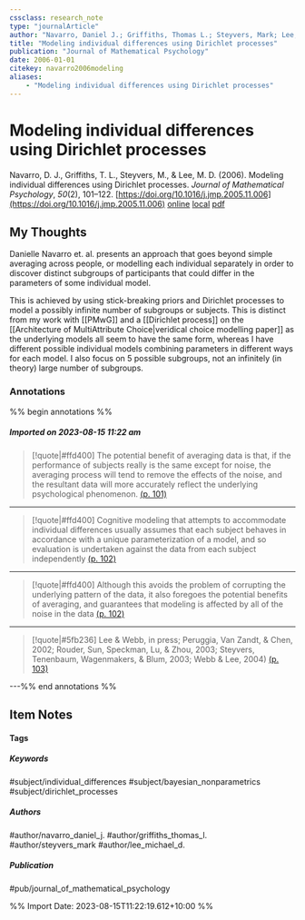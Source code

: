 ```yaml
---
cssclass: research_note
type: "journalArticle"
author: "Navarro, Daniel J.; Griffiths, Thomas L.; Steyvers, Mark; Lee, Michael D."
title: "Modeling individual differences using Dirichlet processes"
publication: "Journal of Mathematical Psychology"
date: 2006-01-01
citekey: navarro2006modeling
aliases: 
    - "Modeling individual differences using Dirichlet processes"
---
```


# Modeling individual differences using Dirichlet processes

Navarro, D. J., Griffiths, T. L., Steyvers, M., & Lee, M. D. (2006). Modeling individual differences using Dirichlet processes. _Journal of Mathematical Psychology_, _50_(2), 101–122. [https://doi.org/10.1016/j.jmp.2005.11.006](https://doi.org/10.1016/j.jmp.2005.11.006)
[online](http://zotero.org/users/local/kZl3QdXV/items/AC7RKVEL) [local](zotero://select/library/items/AC7RKVEL) [pdf](file:///home/gjc216/Zotero/storage/XRCNINZ5/Navarro%20et%20al.%20-%202006%20-%20Modeling%20individual%20differences%20using%20Dirichlet%20processes.pdf)
 


## My Thoughts

Danielle Navarro et. al. presents an approach that goes beyond simple averaging across people, or modelling each individual separately in order to discover distinct subgroups of participants that could differ in the parameters of some individual model.

This is achieved by using stick-breaking priors and Dirichlet processes to model a possibly infinite number of subgroups or subjects. This is distinct from my work with [[PMwG]] and a [[Dirichlet process]] on the [[Architecture of MultiAttribute Choice|veridical choice modelling paper]] as the underlying models all seem to have the same form, whereas I have different possible individual models combining parameters in different ways for each model. I also focus on 5 possible subgroups, not an infinitely (in theory) large number of subgroups.
 
### Annotations

%% begin annotations %%
##### Imported on 2023-08-15 11:22 am
>[!quote|#ffd400]
>The potential benefit of averaging data is that, if the performance of subjects really is the same except for noise, the averaging process will tend to remove the effects of the noise, and the resultant data will more accurately reflect the underlying psychological phenomenon. [(p. 101)](zotero://open-pdf/library/items/XRCNINZ5?page=101&annotation=ERQG25ZZ)

---
>[!quote|#ffd400]
>Cognitive modeling that attempts to accommodate individual differences usually assumes that each subject behaves in accordance with a unique parameterization of a model, and so evaluation is undertaken against the data from each subject independently [(p. 102)](zotero://open-pdf/library/items/XRCNINZ5?page=102&annotation=DDHQ4ZKZ)

---
>[!quote|#ffd400]
>Although this avoids the problem of corrupting the underlying pattern of the data, it also foregoes the potential benefits of averaging, and guarantees that modeling is affected by all of the noise in the data [(p. 102)](zotero://open-pdf/library/items/XRCNINZ5?page=102&annotation=9MU4ZVEG)

---
>[!quote|#5fb236]
>Lee & Webb, in press; Peruggia, Van Zandt, & Chen, 2002; Rouder, Sun, Speckman, Lu, & Zhou, 2003; Steyvers, Tenenbaum, Wagenmakers, & Blum, 2003; Webb & Lee, 2004) [(p. 103)](zotero://open-pdf/library/items/XRCNINZ5?page=103&annotation=84N6E75Z)

---%% end annotations %%

## Item Notes

#### Tags

##### Keywords

#subject/individual_differences #subject/bayesian_nonparametrics #subject/dirichlet_processes 

##### Authors

#author/navarro_daniel_j. #author/griffiths_thomas_l. #author/steyvers_mark #author/lee_michael_d.

##### Publication

#pub/journal_of_mathematical_psychology


%% Import Date: 2023-08-15T11:22:19.612+10:00 %%
